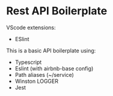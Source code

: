 # Rest API Boilerplate

VScode extensions:
- ESlint

This is a basic API boilerplate using:
- Typescript
- Eslint (with airbnb-base config)
- Path aliases (~/service)
- Winston LOGGER
- Jest